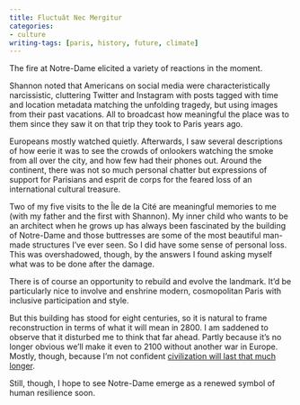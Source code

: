 ```yaml
---
title: Fluctuât Nec Mergitur
categories:
- culture
writing-tags: [paris, history, future, climate]
---
```


The fire at Notre-Dame elicited a variety of reactions in the moment.

Shannon noted that Americans on social media were characteristically narcissistic, cluttering Twitter and Instagram with posts tagged with time and location metadata matching the unfolding tragedy, but using images from their past vacations. All to broadcast how meaningful the place was to them since they saw it on that trip they took to Paris years ago.

Europeans mostly watched quietly. Afterwards, I saw several descriptions of how eerie it was to see the crowds of onlookers watching the smoke from all over the city, and how few had their phones out. Around the continent, there was not so much personal chatter but expressions of support for Parisians and esprit de corps for the feared loss of an international cultural treasure.

Two of my five visits to the Île de la Cité are meaningful memories to me (with my father and the first with Shannon). My inner child who wants to be an architect when he grows up has always been fascinated by the building of Notre-Dame and those buttresses are some of the most beautiful man-made structures I’ve ever seen. So I did have some sense of personal loss. This was overshadowed, though, by the answers I found asking myself what was to be done after the damage.

There is of course an opportunity to rebuild and evolve the landmark. It’d be particularly nice to involve and enshrine modern, cosmopolitan Paris with inclusive participation and style.

But this building has stood for eight centuries, so it is natural to frame reconstruction in terms of what it will mean in 2800. I am saddened to observe that it disturbed me to think that far ahead. Partly because it’s no longer obvious we’ll make it even to 2100 without another war in Europe. Mostly, though, because I’m not confident [civilization will last that much longer](https://www.nytimes.com/2015/01/18/opinion/sunday/is-a-climate-disaster-inevitable.html).

Still, though, I hope to see Notre-Dame emerge as a renewed symbol of human resilience soon.
